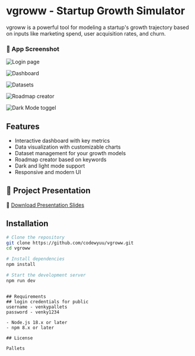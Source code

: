# vgroww - Startup Growth Simulator

vgroww is a powerful tool for modeling a startup's growth trajectory based on inputs like marketing spend, user acquisition rates, and churn.

### 📸 App Screenshot

![Login page](public/assets/image8.png)

![Dashboard](public/assets/image7.png)

![Datasets](public/assets/image5.png)

![Roadmap creator](public/assets/image3.png)

![Dark Mode toggel](public/assets/image.png)

## Features

- Interactive dashboard with key metrics
- Data visualization with customizable charts
- Dataset management for your growth models
- Roadmap creator based on keywords
- Dark and light mode support
- Responsive and modern UI


## 🎯 Project Presentation

📂 [Download Presentation Slides](public/assets/vgroww%20ppt.pdf)

## Installation

```bash
# Clone the repository
git clone https://github.com/codewyuu/vgroww.git
cd vgroww

# Install dependencies
npm install

# Start the development server
npm run dev
```

```

## Requirements
## login credentials for public
username - venkypallets
password - venky1234

- Node.js 18.x or later
- npm 8.x or later

## License

Pallets
```
